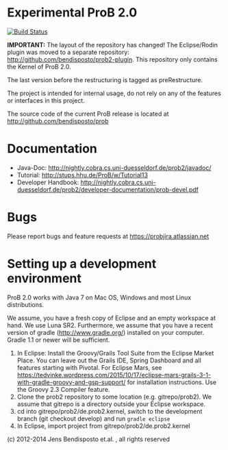 # Experimental ProB 2.0 

[![Build Status](https://travis-ci.org/bendisposto/prob2.svg?branch=develop)](https://travis-ci.org/bendisposto/prob2)

**IMPORTANT:** The layout of the repository has changed! The Eclipse/Rodin plugin was moved to a separate repository: http://github.com/bendisposto/prob2-plugin. This repository only contains the Kernel of ProB 2.0. 

The last version before the restructuring is tagged as preRestructure. 

The project is intended for internal usage, do not rely on any of the features or interfaces in this project. 

The source code of the current ProB release is located at http://github.com/bendisposto/prob

# Documentation
* Java-Doc: http://nightly.cobra.cs.uni-duesseldorf.de/prob2/javadoc/ 
* Tutorial: http://stups.hhu.de/ProB/w/Tutorial13 
* Developer Handbook: http://nightly.cobra.cs.uni-duesseldorf.de/prob2/developer-documentation/prob-devel.pdf

# Bugs
Please report bugs and feature requests at https://probjira.atlassian.net

# Setting up a development environment
ProB 2.0 works with Java 7 on Mac OS, Windows and most Linux distributions. 

We assume, you have a fresh copy of Eclipse and an empty workspace at hand. We use Luna SR2. Furthermore, we assume that you have a recent version of gradle (http://www.gradle.org/) installed on your computer. Gradle 1.1 or newer will be sufficient.

1. In Eclipse: Install the Groovy/Grails Tool Suite from the Eclipse Market Place. You can leave out the Grails IDE, Spring Dashboard and all features starting with Pivotal. For Eclipse Mars, see https://tedvinke.wordpress.com/2015/10/17/eclipse-mars-grails-3-1-with-gradle-groovy-and-gsp-support/ for installation instructions. Use the Groovy 2.3 Compiler feature.
2. Clone the prob2 repository to some location (e.g. gitrepo/prob2). 
   We assume that gitrepo is a directory outside your Eclipse workspace. 
3. cd into gitrepo/prob2/de.prob2.kernel, switch to the development branch (git checkout develop) and run `gradle eclipse` 
4. In Eclipse, import project from gitrepo/prob2/de.prob2.kernel  

(c) 2012-2014 Jens Bendisposto et.al. , all rights reserved
